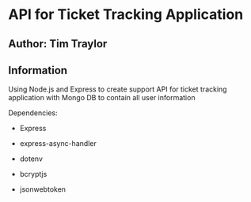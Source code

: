 # API for Ticket Tracking Application

## Author: Tim Traylor

## Information

Using Node.js and Express to create support API for ticket tracking application with Mongo DB to contain all user information

Dependencies:
- Express
- express-async-handler
- dotenv

- bcryptjs
- jsonwebtoken
